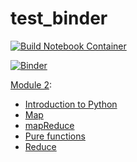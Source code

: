 # test_binder

[![Build Notebook Container](https://github.com/chrispyl/test_binder/actions/workflows/binder.yml/badge.svg?event=push)](https://github.com/chrispyl/test_binder/actions/workflows/binder.yml)

[![Binder](https://mybinder.org/badge_logo.svg)](https://mybinder.org/v2/gh/chrispyl/test_binder/main)  

[Module 2](https://mybinder.org/v2/gh/chrispyl/test_binder/main?filepath=notebooks/module%202):  
* [Introduction to Python](https://mybinder.org/v2/gh/chrispyl/test_binder/main?filepath=notebooks/module%202/Introduction%20to%20Python.ipynb)  
* [Map](https://mybinder.org/v2/gh/chrispyl/test_binder/main?filepath=notebooks/module%202/map.ipynb)  
* [mapReduce](https://mybinder.org/v2/gh/chrispyl/test_binder/main?filepath=notebooks/module%202/map_reduce.ipynb)  
* [Pure functions](https://mybinder.org/v2/gh/chrispyl/test_binder/main?filepath=notebooks/module%202/pure%20functions.ipynb)  
* [Reduce](https://mybinder.org/v2/gh/chrispyl/test_binder/main?filepath=notebooks/module%202/reduce.ipynb)  
